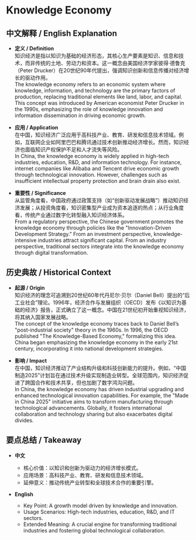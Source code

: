 # Knowledge Economy

## 中文解释 / English Explanation

* **定义 / Definition**  
  知识经济是指以知识为基础的经济形态，其核心生产要素是知识、信息和技术，而非传统的土地、劳动力和资本。这一概念由美国经济学家彼得·德鲁克（Peter Drucker）在20世纪90年代提出，强调知识创新和信息传播对经济增长的驱动作用。  
  The knowledge economy refers to an economic system where knowledge, information, and technology are the primary factors of production, replacing traditional elements like land, labor, and capital. This concept was introduced by American economist Peter Drucker in the 1990s, emphasizing the role of knowledge innovation and information dissemination in driving economic growth.

* **应用 / Application**  
  在中国，知识经济广泛应用于高科技产业、教育、研发和信息技术领域。例如，互联网企业如阿里巴巴和腾讯通过技术创新推动经济增长。然而，知识经济也面临知识产权保护不足和人才流失等风险。  
  In China, the knowledge economy is widely applied in high-tech industries, education, R&D, and information technology. For instance, internet companies like Alibaba and Tencent drive economic growth through technological innovation. However, challenges such as insufficient intellectual property protection and brain drain also exist.

* **重要性 / Significance**  
  从监管角度看，中国政府通过政策支持（如“创新驱动发展战略”）推动知识经济发展；从投资角度看，知识密集型产业成为资本追逐的热点；从行业角度看，传统产业通过数字化转型融入知识经济体系。  
  From a regulatory perspective, the Chinese government promotes the knowledge economy through policies like the "Innovation-Driven Development Strategy." From an investment perspective, knowledge-intensive industries attract significant capital. From an industry perspective, traditional sectors integrate into the knowledge economy through digital transformation.

## 历史典故 / Historical Context

* **起源 / Origin**  
  知识经济的理念可追溯到20世纪60年代丹尼尔·贝尔（Daniel Bell）提出的“后工业社会”理论。1996年，经济合作与发展组织（OECD）发布《以知识为基础的经济》报告，正式确立了这一概念。中国在21世纪初开始重视知识经济，将其纳入国家发展战略。  
  The concept of the knowledge economy traces back to Daniel Bell’s "post-industrial society" theory in the 1960s. In 1996, the OECD published "The Knowledge-Based Economy," formalizing this idea. China began emphasizing the knowledge economy in the early 21st century, incorporating it into national development strategies.

* **影响 / Impact**  
  在中国，知识经济推动了产业结构升级和科技创新能力的提升。例如，“中国制造2025”计划旨在通过技术升级实现制造业转型。全球范围内，知识经济促进了跨国合作和技术共享，但也加剧了数字鸿沟问题。  
  In China, the knowledge economy has driven industrial upgrading and enhanced technological innovation capabilities. For example, the "Made in China 2025" initiative aims to transform manufacturing through technological advancements. Globally, it fosters international collaboration and technology sharing but also exacerbates digital divides.

## 要点总结 / Takeaway

* **中文**  
  - 核心价值：以知识和创新为驱动力的经济增长模式。  
  - 应用场景：高科技产业、教育、研发和信息技术领域。  
  - 延伸意义：推动传统产业转型和全球技术合作的重要引擎。

* **English**  
  - Key Point: A growth model driven by knowledge and innovation.  
  - Usage Scenarios: High-tech industries, education, R&D, and IT sectors.  
  - Extended Meaning: A crucial engine for transforming traditional industries and fostering global technological collaboration.